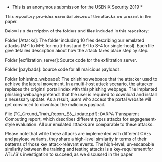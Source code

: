* This is an anonymous submission for the USENIX Security 2019 *

This repository provides essential pieces of the attacks we present in the paper.

Below is a description of the folders and files included in this repository:

Folder [Attacks]: The folder including 10 files describing our emulated attacks (M-1 to M-6 for multi-host and S-1 to S-4 for single-host). Each file give detailed description about how the attack takes place step by step.

Folder [exfiltration_server]: Source code for the exfiltration server.

Folder [payloads]: Source code for all malicious payloads.

Folder [phishing_webpage]: The phishing webpage that the attacker used to achieve the lateral movement. In a multi-host attack scenario, the attacker replaces the original portal index with this phishing webpage. The implanted phishing webpage pretends that the user is required to download and install a necessary update. As a result, users who access the portal website will get convinced to download the malicious payload.

File [TC_Ground_Truth_Report_E3_Update.pdf]: DARPA Transparent Computing report, which describes different types attacks for engagement-style evaluation. All our emulated attacks are comparable to these attacks.

Please note that while these attacks are implemented with different CVEs and payload variants, they share a high-level similarity in terms of their patterns of those key attack-relevant events. The high-level, un-escapable similarity between the training and testing attacks is a key-requirement for ATLAS's investigation to succeed, as we discussed in the paper.